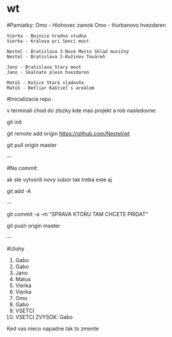 # wt

#Pamiatky:
	Omo - Hlohovec zamok
	Omo - Hurbanovo hvezdaren

	Vierka - Bojnice hradna studna
	Vierka - Kralova pri Senci most

	Nestel - Bratislava 3-Nové Mesto Sklad muničný
	Nestel - Bratislava 2-Ružinov Továreň
	
	Jano - Bratislava Stary most
	Jano - Skalnate pleso hvezdaren
	
	Matúš - Košice Stará sladovňa
	Matúš - Betliar Kaštieľ s areálom


#Inicializacia repo

v terminali chod do zlozky kde mas projekt a rob nasledovne:

git init

git remote add origin https://github.com/Nestel/wt

git pull origin master

--

#Na commit:

ak ste vytvorili novy subor tak treba este aj 

git add -A

--

git commit -a -m "SPRAVA KTORU TAM CHCETE PRIDAT"

git push origin master

--

#Ulohy

1. Gabo
2. Gabo
3. Jano
4. Matus
5. Vierka
6. Vierka
7. Omo
8. Gabo
9. VSETCI
10. VSETCI
ZVYSOK: Gabo

Ked vas nieco napadne tak to zmente
